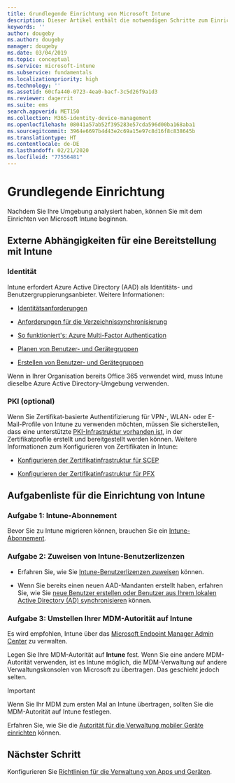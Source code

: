 ```yaml
---
title: Grundlegende Einrichtung von Microsoft Intune
description: Dieser Artikel enthält die notwendigen Schritte zum Einrichten von Microsoft Intune.
keywords: ''
author: dougeby
ms.author: dougeby
manager: dougeby
ms.date: 03/04/2019
ms.topic: conceptual
ms.service: microsoft-intune
ms.subservice: fundamentals
ms.localizationpriority: high
ms.technology: ''
ms.assetid: 60cfa440-0723-4ea0-bacf-3c5d26f9a1d3
ms.reviewer: dagerrit
ms.suite: ems
search.appverid: MET150
ms.collection: M365-identity-device-management
ms.openlocfilehash: 08041a57ab52f395283e57cda596d00ba168aba1
ms.sourcegitcommit: 3964e6697b4d43e2c69a15e97c8d16f8c838645b
ms.translationtype: HT
ms.contentlocale: de-DE
ms.lasthandoff: 02/21/2020
ms.locfileid: "77556481"
---
```

# <a name="basic-setup"></a>Grundlegende Einrichtung

Nachdem Sie Ihre Umgebung analysiert haben, können Sie mit dem Einrichten von Microsoft Intune beginnen.

## <a name="external-dependencies-for-an-intune-deployment"></a>Externe Abhängigkeiten für eine Bereitstellung mit Intune

### <a name="identity"></a>Identität

Intune erfordert Azure Active Directory (AAD) als Identitäts- und Benutzergruppierungsanbieter. Weitere Informationen:

- [Identitätsanforderungen](https://docs.microsoft.com/azure/active-directory/active-directory-hybrid-identity-design-considerations-overview#design-considerations-overview)

- [Anforderungen für die Verzeichnissynchronisierung](https://docs.microsoft.com/azure/active-directory/active-directory-hybrid-identity-design-considerations-directory-sync-requirements)

- [So funktioniert's: Azure Multi-Factor Authentication](https://docs.microsoft.com/azure/active-directory/authentication/concept-mfa-howitworks)

- [Planen von Benutzer- und Gerätegruppen](users-add.md)

- [Erstellen von Benutzer- und Gerätegruppen](groups-get-started.md)

Wenn in Ihrer Organisation bereits Office 365 verwendet wird, muss Intune dieselbe Azure Active Directory-Umgebung verwenden.

### <a name="pki-optional"></a>PKI (optional)

Wenn Sie Zertifikat-basierte Authentifizierung für VPN-, WLAN- oder E-Mail-Profile von Intune zu verwenden möchten, müssen Sie sicherstellen, dass eine unterstützte [PKI-Infrastruktur vorhanden ist](../protect/certificates-configure.md), in der Zertifikatprofile erstellt und bereitgestellt werden können. Weitere Informationen zum Konfigurieren von Zertifikaten in Intune:

- [Konfigurieren der Zertifikatinfrastruktur für SCEP](/intune/certificates-scep-configure)

- [Konfigurieren der Zertifikatinfrastruktur für PFX](/intune/certficates-pfx-configure)

## <a name="task-list-for-an-intune-setup"></a>Aufgabenliste für die Einrichtung von Intune

### <a name="task-1-intune-subscription"></a>Aufgabe 1: Intune-Abonnement

Bevor Sie zu Intune migrieren können, brauchen Sie ein [Intune-Abonnement](account-sign-up.md).

### <a name="task-2-assign-intune-user-licenses"></a>Aufgabe 2: Zuweisen von Intune-Benutzerlizenzen

- Erfahren Sie, wie Sie [Intune-Benutzerlizenzen zuweisen](licenses-assign.md) können.

- Wenn Sie bereits einen neuen AAD-Mandanten erstellt haben, erfahren Sie, wie Sie [neue Benutzer erstellen oder Benutzer aus Ihrem lokalen Active Directory (AD) synchronisieren](https://docs.microsoft.com/azure/active-directory/connect/active-directory-aadconnect) können.

### <a name="task-3-set-your-mdm-authority-to-intune"></a>Aufgabe 3: Umstellen Ihrer MDM-Autorität auf Intune

Es wird empfohlen, Intune über das [Microsoft Endpoint Manager Admin Center](https://go.microsoft.com/fwlink/?linkid=2109431) zu verwalten.

Legen Sie Ihre MDM-Autorität auf **Intune** fest. Wenn Sie eine andere MDM-Autorität verwenden, ist es Intune möglich, die MDM-Verwaltung auf andere Verwaltungskonsolen von Microsoft zu übertragen. Das geschieht jedoch selten.

> [!IMPORTANT]
> Wenn Sie Ihr MDM zum ersten Mal an Intune übertragen, sollten Sie die MDM-Autorität auf Intune festlegen.

Erfahren Sie, wie Sie die [Autorität für die Verwaltung mobiler Geräte einrichten](mdm-authority-set.md) können.

## <a name="next-step"></a>Nächster Schritt

Konfigurieren Sie [Richtlinien für die Verwaltung von Apps und Geräten](../migration-guide-configure-policies.md).

